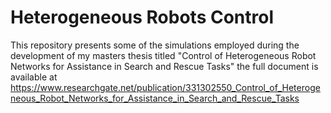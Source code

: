 # Heterogeneous Robots Control
This repository presents some of the simulations employed during the development of my masters thesis titled "Control of Heterogeneous Robot Networks for Assistance in Search and Rescue Tasks" the full document is available at https://www.researchgate.net/publication/331302550_Control_of_Heterogeneous_Robot_Networks_for_Assistance_in_Search_and_Rescue_Tasks
